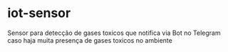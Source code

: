 # iot-sensor
Sensor para detecção de gases toxicos que notifica via Bot no Telegram caso haja muita presença de gases toxicos no ambiente
